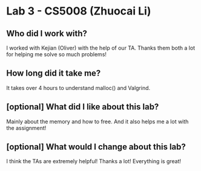 # Lab 3 - CS5008 (Zhuocai Li)
## Who did I work with? 
I worked with Kejian (Oliver) with the help of our TA. Thanks them both a lot 
for helping me solve so much problems!

## How long did it take me?
It takes over 4 hours to understand malloc() and Valgrind.

## [optional] What did I like about this lab?
Mainly about the memory and how to free.
And it also helps me a lot with the assignment!

## [optional] What would I change about this lab?
I think the TAs are extremely helpful! Thanks a lot! Everything is great!